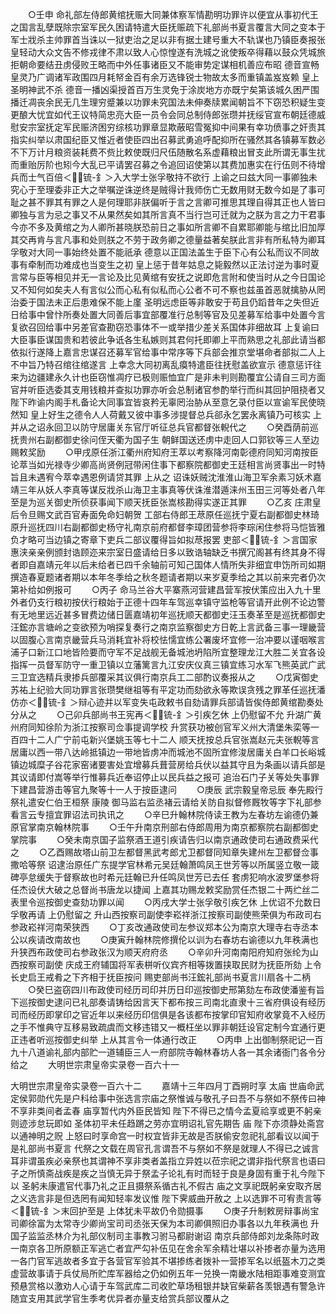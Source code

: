 <!-- { "loadSidebar": true } -->
　　○壬申  命礼部左侍郎黄绾抚赈大同兼体察军情勘明功罪许以便宜从事初代王之国言乱孽既除宗室军民久困请特遣大臣抚赈疏下礼部尚书夏言覆言大同之变本于军士戕杀主帅罪首当诛以一狱吏治之足以非有据土建号重大不轨谋也乃镇臣奏报张皇轻动大众文告不修戎律不肃以致人心惊惶遂有洗城之讹使叛卒得藉以鼓众凭城旅拒朝命要结丑虏侵败王略而中外任事诸臣又不能审势定谋相机善应布昭  德音宣畅  皇灵乃广调诸军政围四月耗帑金百有余万选锋锐士物故太多而重镇盖岌岌赖  皇上圣明神武不杀  德音一播凶渠授首百万生灵免于涂炭地方亦既宁矣第该城久困严围播迁凋丧余民无几生理穷蹙兼以功罪未究国法未伸奏牍累闻朝旨不下窃恐积疑生变更酿大忧宜如代王议特简忠亮大臣一员令会同总制侍郎张瓒并抚绥官宣布朝廷德威慰安宗室抚定军民赈济困穷综核功罪章显欺蔽昭雪冤抑中间果有幸功偾事之奸责其指实纠举以肃国纪臣又惟近者使臣四出召募武勇追呼配抑所在骚然其各镇募军数必不下万计月粮资装耗费不赀比敕使既归尺伍随散名系虚藉粮出冒支此所谓无事生扰而重贻厉阶也矧今大乱已平请罢召募之令追回诏使第以其费加惠实在行伍则不待增兵而士气百倍＜锍-釒＞入大学士张孚敬持不欲行  上谕之曰兹大同一事卿独未究心于至理委非正大之举嘱逆诛逆终是贼得计我师伤亡无数用财无数今如是了事可耻之甚不罪其有罪之人是何理耶非朕偏听于言之言卿可推思其理自得其正也人皆曰卿独与言为忌之事又不从果然矣如其所言真不当行岂可迁就为之朕为言之力干君事今亦不多及黄绾之为人卿所甚晓朕恐前日之事如所言卿不自累耶卿能与绾比旧加厚其交再肯与言凡事和处则朕之不劳于政务卿之德量益著矣朕此言非有所私特为卿耳孚敬对大同一事始终处置不能祇承  德意以正国法盖生于臣下心有公私而议不同故事有牵制而功难成也当变生之初  皇上惩于昔年姑息之毙毅然以正法讨逆为事时夏言常与臣等相见并无一言论及比见黄绾有安抚之说即危言附和使当时从之今日国论又不知何如矣夫人有言似公而心私有似私而心公者不可不察也兹虽首恶就擒胁从罔治委于国法未正后患难保不能上廑  圣明远虑臣等非敢安于苟且仍蹈昔年之失但近日给事中曾忭所奏处置大同善后事宜部覆准行总制等官及见差募军给事中处置今言复欲召回给事中另差官查勘窃恐事体不一或举措少差关系国体非细故耳  上复谕曰大臣事臣谋国贵和若彼此争诋各生私嫉则其君何托即卿上平而熟思之礼部此请当都依拟行遂降上嘉言忠谋召还募军官给事中常序等下兵部会推京堂堪命者部拟二人上不中旨乃特召绾往绾遂言  上幸念大同初离乱瘼特遣臣往抚慰盖欲宣示  德意惩讦往来为边疆建永久计也臣窃惟凋疗已极则赈恤宜广是非未判则勘覆宜公请自三司方面官并听臣选委其支用钱粮并查拟功罪亦听会总制诸官参酌举行而纠其回护阻挠者又  陛下昨谕内阁手札备论大同事宜皆哀矜无辜罔治胁从至意乞录付臣以宣谕军民使晓然知  皇上好生之德令人人荷戴又彼中事多涉提督总兵郤永乞罢永离镇乃可核实  上并从之诏永回卫以防守居庸关东官厅听征总兵官都督张輗代之
　　○癸酉荫前巡抚贵州右副都御史徐问侄天衢为国子生  朝鲜国送还虏中走回人口郭钦等三人至边赐敕奖励
　　○甲戌原任浙江衢州府知府王萃以考察降河南彰德府同知河南按臣论萃当如光禄寺少卿高尚贤例冠带闲住事下都察院都御史王廷相言尚贤事出一时特旨且未遇宥今萃幸遇恩例请贷其罪  上从之  诏诛妖贼沈淮淮山海卫军余素习妖术嘉靖三年从妖人李真等谋反戕杀山海卫主事真等伏诛淮潜遁涞州玉田三河等处者八年至是为巡关御史所侦获事闻下顺天抚臣张嵩核勘得实遂正其罪
　　○乙亥  庄肃皇后令旦赐文武百官寿面免命妇朝贺  工部右侍郎王荩原任巡抚宁夏右副都御史林琦原升巡抚四川右副都御史杨守礼南京前府都督李璋团营参将李琮闲住参将马恺皆雅负才略可当边镇之寄章下吏兵二部议覆得旨如拟荩报罢  吏部＜锍-釒＞言国家惠浃亲亲例颁封诰顾迩来宗室日盛请给日多以致诰轴缺乏书撰冗阁甚有终其身不得者即自嘉靖元年以后未给者已四千余轴前可知己国体人情所失非细宜申饬所司如期撰造春夏题诸者期以本年冬季给之秋冬题请者期以来岁夏季给之其以前来完者仍次第补给如例报可
　　○丙子  命马兰谷大平寨燕河营建昌营军按伏策应出入九十里外者仍支行粮初按伏行粮始于正德十四年车驾巡幸镇守监枪等官请开此例不论边警有无地里远近甚多冒费边储日匮嘉靖初年巡抚顺天都御史汪玉奏革至是巡抚都御史汪鋐亦言塘岭之变欲预为哨探复奏行之南京监察御史方日乾上言武备三事一理畿营以固腹心言南京畿营兵马消耗宜补将校怯懦宜练公署废坏宜修一治冲要以谨咽喉言浦子口新江口地皆险要而守军不足战舰无备城池坍陷所宜整理龙江大胜二关宜各设指挥一员督军防守一重卫镇以立藩篱言九江安庆仪真三镇宜练习水军飞熊英武广武三卫宜选精兵隶掺兵部覆采其议俱行南京兵工二部酌议奏报从之
　　○戊寅御史苏祐上纪验大同功罪言张瓒樊继祖等有平定功而劾欲永等欺误贪残之罪革任巡抚潘仿亦＜锍-釒＞辩心迹并以军变失屯政敕书自劾请罪兵部请皆俟侍郎黄绾勘奏处分从之
　　○己卯兵部尚书王宪再＜锍-釒＞引疾乞休  上仍慰留不允  升湖广黄州府同知徐阶为浙江按察司佥事提调学校  升赏获功被创官军义州大清堡朱栾等一百四十二人广宁前屯新兴堡姚玉等七十二人  顺天抚按总兵官张嵩赵元夫张輗等言居庸以西一带八达岭抵镇边一带地皆虏冲而城池不固所宜修浚居庸关白羊口长峪城镇边城糜子谷花家窑诸要害处宜增募兵葺营房给兵伏以益其守且为条画以请兵部是其议请即付嵩等举行惟募兵近奉诏停止以民兵益之报可  追治石门子关等处失事罪下建昌营游击等官九聚等十一人于按臣逮问
　　○庚辰  武宗毅皇帝忌辰  奉先殿行祭礼遣安仁伯王桓祭  康陵  御马监右监丞褚云请给关防自拟督修厩牧等字下礼部参看言云专擅宜罪诏法司执讯之
　　○辛巳升翰林院侍读王教为左春坊左谕德仍兼原官掌南京翰林院事
　　○壬午升南京刑部右侍郎周用为南京都察院右副都御史掌院事
　　○癸未南京国子监祭酒王道引疾请告归以南京通政使司右通政费采代之
　　○乙酉赐故塔山前卫左都督黑武考郎尤卫都督同知章失建州左卫都督佥事撒哈等祭  诏逮治原任广东提学官林希元吴廷翰萧鸣凤王世芳等以所属竖立敬一箴碑亭怠缓失于督察故也时希元廷翰已升任鸣凤世芳已去任  套虏犯响水波罗堡参将任杰设伏大破之总督尚书唐龙以捷闻  上嘉其功赐龙敕奖励赏任杰银二十两纻丝二表里令巡按御史查劾功罪以闻
　　○丙戌大学士张孚敬引疾乞休  上优诏不允数日孚敬再请  上仍慰留之  升山西按察司副使李崧祥浙江按察司副使熊荣俱为布政司右参政崧祥河南荣狭西
　　○丁亥改通政使司左参议郑本公为南京大理寺右寺丞本公以疾请改南故也
　　○庚寅升翰林院修撰伦以训为右春坊右谕德以九年秩满也升狭西布政使司右参政张汉为顺天府府丞
　　○辛卯升河南南阳府知府张纶为山西按察司副使  庆成王府辅国将军表栟听仪宾齐相等拨置挟取民财为抚臣所劾  上令长史启王戒肴之下齐相于抚臣按问  赐吏部尚书汪鋐礼部尚书夏言川扇各十二柄
　　○癸巳盗窃四川布政使司经历司印并历日印巡按御史邢第劾左布政使潘鉴有旨下巡按御史逮问已礼部奏请铸给因言天下都布按三司南北直隶十三省府俱设有经历司而经历即掌印之官近年以来经历印信俱是各该都布按掌印官知府收掌竟不入经历之手不惟典守互移易致疏虞而文移违错又一概枉坐以罪非朝廷设官定制今宜通行更正违者听巡按御史纠举  上从其言令一体通行改正
　　○丙申  上出御制祭祀记一百九十八道谕礼部内部贮一道辅臣三人一府部院寺翰林春坊人各一其余诸衙门各令分给之
　　大明世宗肃皇帝实录卷一百六十一


大明世宗肃皇帝实录卷一百六十二
　　嘉靖十三年四月丁酉朔时享  太庙  世庙命武定侯郭勋代先是户科给事中张选言宗庙之祭惟诚与敬孔子曰吾不与祭如不祭传曰神不享非类间者孟春  庙享暂代内外臣民皆知  陛下不得已之情今孟夏祫享或更不躬亲则迹涉怠玩即如  圣体初平未任趋蹡之劳亦宜明诏礼官先期告  庙  陛下亦须静处斋宫以通神明之贶  上怒曰时享命宫一时权宜皆非无故是否朕偷安忽祀礼部看议以闻于是礼部尚书夏言  代祭之文载在周官孔言谓吾不与祭如不祭是就理人不得已之诚言耳非谓虽疾必亲祭也其谓神不享非类者盖指立异姓以莅宗祀之谓非指代祭言也语曰子之所慎斋战疾是疾之当慎无异于祭孟子论礼有时而轻于良是身固有重于礼今陛下以  圣躬未康遣官代事乃礼之正且摄祭系循古礼不假古  庙之文享祀既躬亲安取齐居之义选言非是但选罔有闻知轻率发议惟  陛下霁威曲开赦之  上以选罪不可宥责言等＜锍-釒＞末回护至是  上体犹未平故仍令勋摄事
　　○庚子升制敕房辩事尚宝司卿徐富为太常寺少卿尚宝司司丞张天保为本司卿俱照旧办事各以九年秩满也  升国子监监丞林介为礼部仪制司主事教习驸马都尉谢诏  南京兵部侍郎刘龙条陈时政一南京各卫所原额正军逃亡者宜严勾补伍见在舍余军余精壮堪以补掺者亦量为选用一各门官军逃故者多宜于各营官军验其不堪掺练者拨补一营掺军名以纸盔木刀之类虚营故事请于兵仗局所贮库军器给之仍如例五年一兑换一南畿水陆相距事难变测宜预悬赏格以激劝人心请于车驾武库二司收贮草场租银并缺官柴薪各羡银遇有警急许随宜支用其武学官生季考优异者亦量支给赏兵部议覆从之

